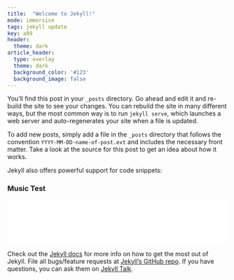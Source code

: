 ```yaml
---
title:  "Welcome to Jekyll!"
mode: immersive
tags: jekyll update
key: a89
header:
  theme: dark
article_header:
  type: overlay
  theme: dark
  background_color: '#123'
  background_image: false
---
```

You’ll find this post in your `_posts` directory. Go ahead and edit it and re-build the site to see your changes. You can rebuild the site in many different ways, but the most common way is to run `jekyll serve`, which launches a web server and auto-regenerates your site when a file is updated.

To add new posts, simply add a file in the `_posts` directory that follows the convention `YYYY-MM-DD-name-of-post.ext` and includes the necessary front matter. Take a look at the source for this post to get an idea about how it works.

Jekyll also offers powerful support for code snippets:

### Music Test

<iframe frameborder="no" border="0" marginwidth="0" marginheight="0" width="100%" height="100" src="//music.163.com/outchain/player?type=2&id=1329734055&auto=1&height=66"></iframe>

Check out the [Jekyll docs][jekyll-docs] for more info on how to get the most out of Jekyll. File all bugs/feature requests at [Jekyll’s GitHub repo][jekyll-gh]. If you have questions, you can ask them on [Jekyll Talk][jekyll-talk].

[jekyll-docs]: https://jekyllrb.com/docs/home
[jekyll-gh]:   https://github.com/jekyll/jekyll
[jekyll-talk]: https://talk.jekyllrb.com/
